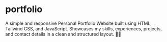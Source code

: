 # portfolio
A simple and responsive Personal Portfolio Website built using HTML, Tailwind CSS, and JavaScript. Showcases my skills, experiences, projects, and contact details in a clean and structured layout. 🚀✨
